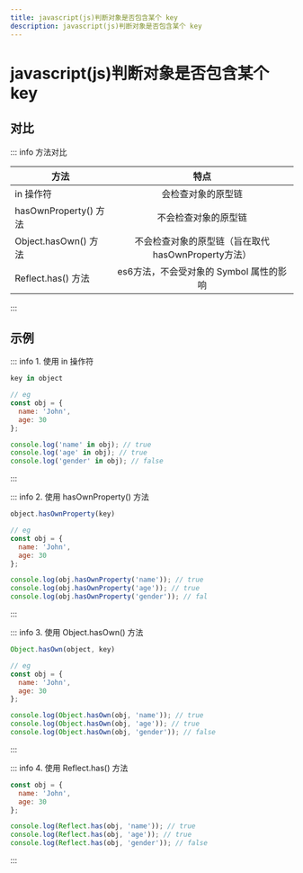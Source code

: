 ```yaml
---
title: javascript(js)判断对象是否包含某个 key
description: javascript(js)判断对象是否包含某个 key
---
```


# javascript(js)判断对象是否包含某个 key

## 对比

::: info 方法对比

| 方法        |      特点      |
| ------------- | :-----------: |
| in 操作符      | 会检查对象的原型链 |
| hasOwnProperty() 方法      |   不会检查对象的原型链    |
| Object.hasOwn() 方法 |   不会检查对象的原型链（旨在取代 hasOwnProperty方法）    |
| Reflect.has() 方法 |   es6方法，不会受对象的 Symbol 属性的影响    |

:::

## 示例
::: info 1. 使用 in 操作符
```js
key in object

// eg
const obj = {
  name: 'John',
  age: 30
};

console.log('name' in obj); // true
console.log('age' in obj); // true
console.log('gender' in obj); // false
```
:::

::: info 2. 使用 hasOwnProperty() 方法
```js
object.hasOwnProperty(key)

// eg
const obj = {
  name: 'John',
  age: 30
};

console.log(obj.hasOwnProperty('name')); // true
console.log(obj.hasOwnProperty('age')); // true
console.log(obj.hasOwnProperty('gender')); // fal
```
:::

::: info 3. 使用 Object.hasOwn() 方法
```js
Object.hasOwn(object, key)

// eg
const obj = {
  name: 'John',
  age: 30
};

console.log(Object.hasOwn(obj, 'name')); // true
console.log(Object.hasOwn(obj, 'age')); // true
console.log(Object.hasOwn(obj, 'gender')); // false
```
:::

::: info 4. 使用 Reflect.has() 方法
```js
const obj = {
  name: 'John',
  age: 30
};

console.log(Reflect.has(obj, 'name')); // true
console.log(Reflect.has(obj, 'age')); // true
console.log(Reflect.has(obj, 'gender')); // false
```
:::
